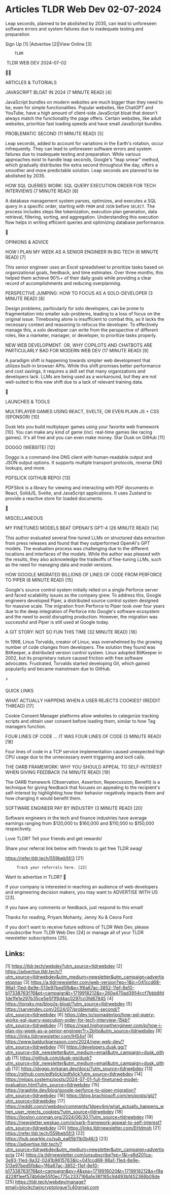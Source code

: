 # Articles TLDR Web Dev 02-07-2024

Leap seconds, planned to be abolished by 2035, can lead to unforeseen
software errors and system failures due to inadequate testing and
preparation  

 Sign Up [1] |Advertise [2]|View Online [3] 

		TLDR 

 TLDR WEB DEV 2024-07-02

🧑‍💻 

ARTICLES & TUTORIALS

 JAVASCRIPT BLOAT IN 2024 (7 MINUTE READ) [4] 

 JavaScript bundles on modern websites are much bigger than they need
to be, even for simple functionalities. Popular websites, like ChatGPT
and YouTube, have a high amount of client-side JavaScript bloat that
doesn't always match the functionality the page offers. Certain
websites, like adult websites, prioritize fast loading speeds and have
small JavaScript bundles. 

 PROBLEMATIC SECOND (11 MINUTE READ) [5] 

 Leap seconds, added to account for variations in the Earth's
rotation, occur infrequently. They can lead to unforeseen software
errors and system failures due to inadequate testing and preparation.
While various approaches exist to handle leap seconds, Google's "leap
smear" method, which gradually distributes the extra second throughout
the day, offers a smoother and more predictable solution. Leap seconds
are planned to be abolished by 2035. 

 HOW SQL QUERIES WORK: SQL QUERY EXECUTION ORDER FOR TECH INTERVIEWS
(7 MINUTE READ) [6] 

 A database management system parses, optimizes, and executes a SQL
query in a specific order, starting with `FROM` and `JOIN` before
`SELECT`. The process includes steps like tokenization, execution plan
generation, data retrieval, filtering, sorting, and aggregation.
Understanding this execution flow helps in writing efficient queries
and optimizing database performance. 

🧠 

OPINIONS & ADVICE

 HOW I PLAN MY WEEK AS A SENIOR ENGINEER IN BIG TECH (6 MINUTE READ)
[7] 

 This senior engineer uses an Excel spreadsheet to prioritize tasks
based on organizational goals, feedback, and time estimates. Over
three months, this helped them achieve 90%+ of their daily goals while
providing a clear record of accomplishments and reducing overplanning.


 PERSPECTIVE JUMPING: HOW TO FOCUS AS A SOLO-DEVELOPER (3 MINUTE READ)
[8] 

 Design problems, particularly for solo developers, can be prone to
fragmentation into smaller sub-problems, leading to a loss of focus on
the original issue. Timeboxing alone is insufficient to combat this,
as it lacks the necessary context and reasoning to refocus the
developer. To effectively manage this, a solo developer can write from
the perspective of different roles, like a marketer, manager, or
developer, to prioritize tasks properly. 

 NEW WEB DEVELOPMENT. OR, WHY COPILOTS AND CHATBOTS ARE PARTICULARLY
BAD FOR MODERN WEB DEV (17 MINUTE READ) [9] 

 A paradigm shift is happening towards simpler web development that
utilizes built-in browser APIs. While this shift promises better
performance and cost savings, it requires a skill set that many
organizations and developers lack. LLMs are being used as a
workaround, but they are not well-suited to this new shift due to a
lack of relevant training data. 

🚀 

LAUNCHES & TOOLS

 MULTIPLAYER GAMES USING REACT, SVELTE, OR EVEN PLAIN JS + CSS
(SPONSOR) [10] 

 Dusk lets you build multiplayer games using your favorite web
framework [10]. You can make any kind of game (incl. real-time games
like racing games). It's all free and you can even make money. 
Star Dusk on GitHub [11] 

 DOGGO (WEBSITE) [12] 

 Doggo is a command-line DNS client with human-readable output and
JSON output options. It supports multiple transport protocols, reverse
DNS lookups, and more. 

 PDFSLICK (GITHUB REPO) [13] 

 PDFSlick is a library for viewing and interacting with PDF documents
in React, SolidJS, Svelte, and JavaScript applications. It uses
Zustand to provide a reactive store for loaded documents. 

🎁 

MISCELLANEOUS

 MY FINETUNED MODELS BEAT OPENAI'S GPT-4 (26 MINUTE READ) [14] 

 This author evaluated several fine-tuned LLMs on structured data
extraction from press releases and found that they outperformed
OpenAI's GPT models. The evaluation process was challenging due to the
different locations and interfaces of the models. While the author was
pleased with the results, they also acknowledge the tradeoffs of
fine-tuning LLMs, such as the need for managing data and model
versions. 

 HOW GOOGLE MIGRATED BILLIONS OF LINES OF CODE FROM PERFORCE TO PIPER
(8 MINUTE READ) [15] 

 Google's source control system initially relied on a single Perforce
server and faced scalability issues as the company grew. To address
this, Google engineers developed Piper, a distributed source control
system designed for massive scale. The migration from Perforce to
Piper took over four years due to the deep integration of Perforce
into Google's software ecosystem and the need to avoid disrupting
production. However, the migration was successful and Piper is still
used at Google today. 

 A GIT STORY: NOT SO FUN THIS TIME (32 MINUTE READ) [16] 

 In 1998, Linus Torvalds, creator of Linux, was overwhelmed by the
growing number of code changes from developers. The solution they
found was BitKeeper, a distributed version control system. Linux
adopted BitKeeper in 2002, but its proprietary nature caused friction
with free software advocates. Frustrated, Torvalds started developing
Git, which gained popularity and became mainstream due to GitHub. 

⚡ 

QUICK LINKS

 WHAT ACTUALLY HAPPENS WHEN A USER REJECTS COOKIES? (REDDIT THREAD)
[17] 

 Cookie Consent Manager platforms allow websites to categorize
tracking scripts and obtain user consent before loading them, similar
to how Tag managers function. 

 FOUR LINES OF CODE … IT WAS FOUR LINES OF CODE (3 MINUTE READ) [18]


 Four lines of code in a TCP service implementation caused unexpected
high CPU usage due to the unnecessary event triggering and ioctl
calls. 

 THE OARB FRAMEWORK: WHY YOU SHOULD APPEAL TO SELF-INTEREST WHEN
GIVING FEEDBACK (14 MINUTE READ) [19] 

 The OARB framework (Observation, Assertion, Repercussion, Benefit) is
a technique for giving feedback that focuses on appealing to the
recipient's self-interest by highlighting how their behavior
negatively impacts them and how changing it would benefit them. 

 SOFTWARE ENGINEER PAY BY INDUSTRY (3 MINUTE READ) [20] 

 Software engineers in the tech and finance industries have average
earnings ranging from $120,000 to $160,000 and $110,000 to $150,000
respectively. 

Love TLDR? Tell your friends and get rewards!

 Share your referral link below with friends to get free TLDR swag! 

 https://refer.tldr.tech/559beb5f/3 [21] 

		 Track your referrals here. [22] 

Want to advertise in TLDR? 📰

 If your company is interested in reaching an audience of web
developers and engineering decision makers, you may want to ADVERTISE
WITH US [23]. 

 If you have any comments or feedback, just respond to this email! 

Thanks for reading, 
Priyam Mohanty, Jenny Xu & Ceora Ford 

If you don't want to receive future editions of TLDR Web Dev, please
unsubscribe from TLDR Web Dev [24] or manage all of your TLDR
newsletter subscriptions [25]. 

 

Links:
------
[1] https://tldr.tech/webdev?utm_source=tldrwebdev
[2] https://advertise.tldr.tech/?utm_source=tldrwebdev&utm_medium=newsletter&utm_campaign=advertisetopnav
[3] https://a.tldrnewsletter.com/web-version?ep=1&lc=041ccd68-96a1-11ed-8e9e-513e97bed5fb&p=1f6a67ac-3852-11ef-8e10-b17338763f76&pt=campaign&t=1719918212&s=260a470ad3954ccf7bbb8fd1de1fe1e297b35ce5e5f1f6d4ac0297cc0fd67845
[4] https://tonsky.me/blog/js-bloat/?utm_source=tldrwebdev
[5] https://sarvendev.com/2024/07/problematic-second/?utm_source=tldrwebdev
[6] https://dev.to/somadevtoo/how-sql-query-works-sql-query-execution-order-for-tech-interview-15kb?utm_source=tldrwebdev
[7] https://read.highgrowthengineer.com/p/how-i-plan-my-week-as-a-senior-engineer?r=2bjtip&utm_source=tldrwebdev
[8] https://links.tldrnewsletter.com/lHS4xf
[9] https://www.baldurbjarnason.com/2024/new-web-dev/?utm_source=tldrwebdev
[10] https://developers.dusk.gg/?utm_source=tldr_newsletter&utm_medium=email&utm_campaign=dusk_github
[11] https://github.com/dusk-gg/dusk?utm_source=tldr_newsletter&utm_medium=email&utm_campaign=dusk_github
[12] https://doggo.mrkaran.dev/docs/?utm_source=tldrwebdev
[13] https://github.com/pdfslick/pdfslick?utm_source=tldrwebdev
[14] https://mlops.systems/posts/2024-07-01-full-finetuned-model-evaluation.html?utm_source=tldrwebdev
[15] https://graphite.dev/blog/google-perforce-to-piper-migration?utm_source=tldrwebdev
[16] https://blog.brachiosoft.com/en/posts/git/?utm_source=tldrwebdev
[17] https://reddit.com/r/webdev/comments/1dpev4m/what_actually_happens_when_user_rejects_cookies/?utm_source=tldrwebdev
[18] https://boston.conman.org/2024/06/30.1?utm_source=tldrwebdev
[19] https://newsletter.weskao.com/p/oarb-framework-appeal-to-self-interest?utm_source=tldrwebdev
[20] https://links.tldrnewsletter.com/EHdmoh
[21] https://refer.tldr.tech/559beb5f/3
[22] https://hub.sparklp.co/sub_ea65b11b0b46/3
[23] https://advertise.tldr.tech/?utm_source=tldrwebdev&utm_medium=newsletter&utm_campaign=advertisecta
[24] https://a.tldrnewsletter.com/unsubscribe?ep=1&l=e8d201ca-3e93-11ed-9a32-0241b9615763&lc=041ccd68-96a1-11ed-8e9e-513e97bed5fb&p=1f6a67ac-3852-11ef-8e10-b17338763f76&pt=campaign&pv=4&spa=1719918020&t=1719918212&s=f8a4228f1eef574b6de55f0ec775c2337166a1e36f185c9d493bf452366b09de
[25] https://tldr.tech/webdev/manage?email=blockchaincryptologue%40gmail.com